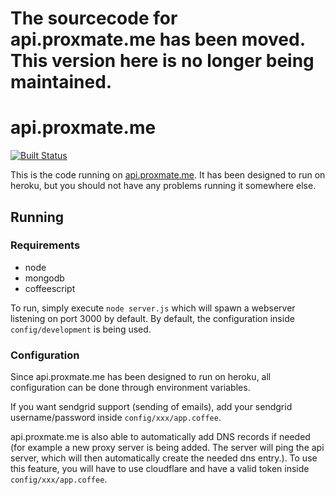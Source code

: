 # The sourcecode for api.proxmate.me has been moved. This version here is no longer being maintained.


# api.proxmate.me
[![Built Status](https://travis-ci.org/dvcrn/api.proxmate.me.png "Build Status")](https://travis-ci.org/dvcrn/api.proxmate.me/)

This is the code running on [api.proxmate.me](http://api.proxmate.me). It has been designed to run on heroku, but you should not have any problems running it somewhere else.


## Running

### Requirements

- node
- mongodb
- coffeescript

To run, simply execute `node server.js` which will spawn a webserver listening on port 3000 by default. By default, the configuration inside `config/development` is being used.

### Configuration

Since api.proxmate.me has been designed to run on heroku, all configuration can be done through environment variables. 

If you want sendgrid support (sending of emails), add your sendgrid username/password inside `config/xxx/app.coffee`.

api.proxmate.me is also able to automatically add DNS records if needed (for example a new proxy server is being added. The server will ping the api server, which will then automatically create the needed dns entry.). To use this feature, you will have to use cloudflare and have a valid token inside `config/xxx/app.coffee`. 
